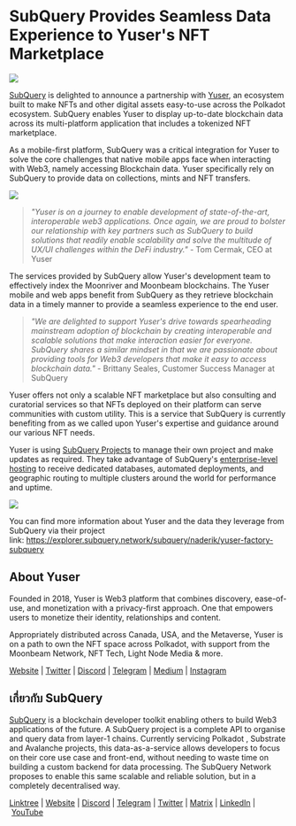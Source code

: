# SubQuery Provides Seamless Data Experience to Yuser's NFT Marketplace

![](https://miro.medium.com/max/1400/0*qqa33Ndr1zFpmwVF)

[SubQuery](https://subquery.network/) is delighted to announce a partnership with [Yuser](https://yuser.network/), an ecosystem built to make NFTs and other digital assets easy-to-use across the Polkadot ecosystem. SubQuery enables Yuser to display up-to-date blockchain data across its multi-platform application that includes a tokenized NFT marketplace.

As a mobile-first platform, SubQuery was a critical integration for Yuser to solve the core challenges that native mobile apps face when interacting with Web3, namely accessing Blockchain data. Yuser specifically rely on SubQuery to provide data on collections, mints and NFT transfers.

![](https://miro.medium.com/max/1400/0*jY7Vvk1_sqkAkiO2)

> _"Yuser is on a journey to enable development of state-of-the-art, interoperable web3 applications. Once again, we are proud to bolster our relationship with key partners such as SubQuery to build solutions that readily enable scalability and solve the multitude of UX/UI challenges within the DeFi industry."_ - Tom Cermak, CEO at Yuser

The services provided by SubQuery allow Yuser's development team to effectively index the Moonriver and Moonbeam blockchains. The Yuser mobile and web apps benefit from SubQuery as they retrieve blockchain data in a timely manner to provide a seamless experience to the end user.

> _"We are delighted to support Yuser's drive towards spearheading mainstream adoption of blockchain by creating interoperable and scalable solutions that make interaction easier for everyone. SubQuery shares a similar mindset in that we are passionate about providing tools for Web3 developers that make it easy to access blockchain data."_ - Brittany Seales, Customer Success Manager at SubQuery

Yuser offers not only a scalable NFT marketplace but also consulting and curatorial services so that NFTs deployed on their platform can serve communities with custom utility. This is a service that SubQuery is currently benefiting from as we called upon Yuser's expertise and guidance around our various NFT needs.

Yuser is using [SubQuery Projects](https://project.subquery.network/) to manage their own project and make updates as required. They take advantage of SubQuery's [enterprise-level hosting](../blogs/20211228-enterprise-hosted.md) to receive dedicated databases, automated deployments, and geographic routing to multiple clusters around the world for performance and uptime.

![](https://miro.medium.com/max/1400/0*l32AGzzBQ5l-HXJm)

You can find more information about Yuser and the data they leverage from SubQuery via their project link: https://explorer.subquery.network/subquery/naderik/yuser-factory-subquery

## About Yuser

Founded in 2018, Yuser is Web3 platform that combines discovery, ease-of-use, and monetization with a privacy-first approach. One that empowers users to monetize their identity, relationships and content.

Appropriately distributed across Canada, USA, and the Metaverse, Yuser is on a path to own the NFT space across Polkadot, with support from the Moonbeam Network, NFT Tech, Light Node Media & more.

[Website](https://yuser.network/) | [Twitter](https://twitter.com/yuser) | [Discord](https://discord.gg/wpTFkF7XnG) | [Telegram](https://t.me/yusernetwork) | [Medium](https://medium.com/yuser) | [Instagram](https://instagram.com/yuser_app)

## เกี่ยวกับ SubQuery

[SubQuery](https://subquery.network/) is a blockchain developer toolkit enabling others to build Web3 applications of the future. A SubQuery project is a complete API to organise and query data from layer-1 chains. Currently servicing Polkadot , Substrate and Avalanche projects, this data-as-a-service allows developers to focus on their core use case and front-end, without needing to waste time on building a custom backend for data processing. The SubQuery Network proposes to enable this same scalable and reliable solution, but in a completely decentralised way.

​​[Linktree](https://linktr.ee/subquerynetwork) | [Website](https://subquery.network/) | [Discord](https://discord.com/invite/78zg8aBSMG) | [Telegram](https://t.me/subquerynetwork) | [Twitter](https://twitter.com/subquerynetwork) | [Matrix](https://matrix.to/#/#subquery:matrix.org) | [LinkedIn](https://www.linkedin.com/company/subquery) | [YouTube](https://www.youtube.com/channel/UCi1a6NUUjegcLHDFLr7CqLw)
